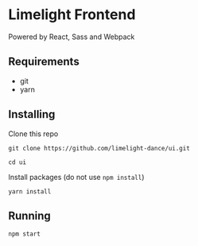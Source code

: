 # Limelight Frontend
Powered by React, Sass and Webpack

## Requirements
- git
- yarn

## Installing
Clone this repo
```
git clone https://github.com/limelight-dance/ui.git

cd ui
```
Install packages (do not use `npm install`)
```
yarn install
```
## Running
```
npm start
```
